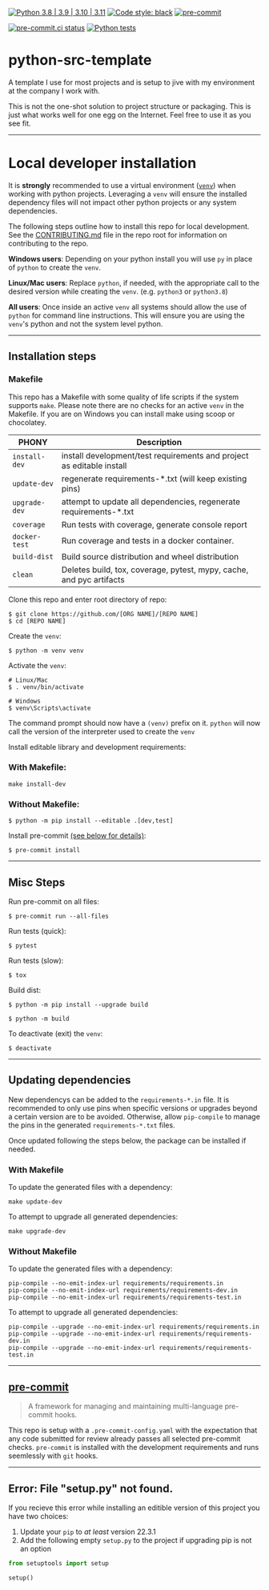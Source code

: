 [![Python 3.8 | 3.9 | 3.10 | 3.11](https://img.shields.io/badge/Python-3.8%20%7C%203.9%20%7C%203.10%20%7C%203.11-blue)](https://www.python.org/downloads)
[![Code style: black](https://img.shields.io/badge/code%20style-black-000000.svg)](https://github.com/psf/black)
[![pre-commit](https://img.shields.io/badge/pre--commit-enabled-brightgreen?logo=pre-commit&logoColor=white)](https://github.com/pre-commit/pre-commit)

[![pre-commit.ci status](https://results.pre-commit.ci/badge/github/Preocts/python-src-template/main.svg)](https://results.pre-commit.ci/latest/github/Preocts/python-src-template/main)
[![Python tests](https://github.com/Preocts/python-src-template/actions/workflows/python-tests.yml/badge.svg?branch=main)](https://github.com/Preocts/python-src-template/actions/workflows/python-tests.yml)

# python-src-template

A template I use for most projects and is setup to jive with my environment at
the company I work with.

This is not the one-shot solution to project structure or packaging. This is
just what works well for one egg on the Internet. Feel free to use it as you see
fit.

---

# Local developer installation

It is **strongly** recommended to use a virtual environment
([`venv`](https://docs.python.org/3/library/venv.html)) when working with python
projects. Leveraging a `venv` will ensure the installed dependency files will
not impact other python projects or any system dependencies.

The following steps outline how to install this repo for local development. See
the [CONTRIBUTING.md](CONTRIBUTING.md) file in the repo root for information on
contributing to the repo.

**Windows users**: Depending on your python install you will use `py` in place
of `python` to create the `venv`.

**Linux/Mac users**: Replace `python`, if needed, with the appropriate call to
the desired version while creating the `venv`. (e.g. `python3` or `python3.8`)

**All users**: Once inside an active `venv` all systems should allow the use of
`python` for command line instructions. This will ensure you are using the
`venv`'s python and not the system level python.

---

## Installation steps

### Makefile

This repo has a Makefile with some quality of life scripts if the system
supports `make`.  Please note there are no checks for an active `venv` in the
Makefile.  If you are on Windows you can install make using scoop or chocolatey.

| PHONY         | Description                                                           |
| ------------- | --------------------------------------------------------------------- |
| `install-dev` | install development/test requirements and project as editable install |
| `update-dev`  | regenerate requirements-*.txt (will keep existing pins)               |
| `upgrade-dev` | attempt to update all dependencies, regenerate requirements-*.txt     |
| `coverage`    | Run tests with coverage, generate console report                      |
| `docker-test` | Run coverage and tests in a docker container.                         |
| `build-dist`  | Build source distribution and wheel distribution                      |
| `clean`       | Deletes build, tox, coverage, pytest, mypy, cache, and pyc artifacts  |


Clone this repo and enter root directory of repo:

```console
$ git clone https://github.com/[ORG NAME]/[REPO NAME]
$ cd [REPO NAME]
```


Create the `venv`:

```console
$ python -m venv venv
```

Activate the `venv`:

```console
# Linux/Mac
$ . venv/bin/activate

# Windows
$ venv\Scripts\activate
```

The command prompt should now have a `(venv)` prefix on it. `python` will now
call the version of the interpreter used to create the `venv`

Install editable library and development requirements:

### With Makefile:

```console
make install-dev
```

### Without Makefile:

```console
$ python -m pip install --editable .[dev,test]
```

Install pre-commit [(see below for details)](#pre-commit):

```console
$ pre-commit install
```

---

## Misc Steps

Run pre-commit on all files:

```console
$ pre-commit run --all-files
```

Run tests (quick):

```console
$ pytest
```

Run tests (slow):

```console
$ tox
```

Build dist:

```console
$ python -m pip install --upgrade build

$ python -m build
```

To deactivate (exit) the `venv`:

```console
$ deactivate
```

---

## Updating dependencies

New dependencys can be added to the `requirements-*.in` file. It is recommended
to only use pins when specific versions or upgrades beyond a certain version are
to be avoided. Otherwise, allow `pip-compile` to manage the pins in the
generated `requirements-*.txt` files.

Once updated following the steps below, the package can be installed if needed.

### With Makefile

To update the generated files with a dependency:

```console
make update-dev
```

To attempt to upgrade all generated dependencies:

```console
make upgrade-dev
```

### Without Makefile

To update the generated files with a dependency:

```console
pip-compile --no-emit-index-url requirements/requirements.in
pip-compile --no-emit-index-url requirements/requirements-dev.in
pip-compile --no-emit-index-url requirements/requirements-test.in
```

To attempt to upgrade all generated dependencies:

```console
pip-compile --upgrade --no-emit-index-url requirements/requirements.in
pip-compile --upgrade --no-emit-index-url requirements/requirements-dev.in
pip-compile --upgrade --no-emit-index-url requirements/requirements-test.in
```

---

## [pre-commit](https://pre-commit.com)

> A framework for managing and maintaining multi-language pre-commit hooks.

This repo is setup with a `.pre-commit-config.yaml` with the expectation that
any code submitted for review already passes all selected pre-commit checks.
`pre-commit` is installed with the development requirements and runs seemlessly
with `git` hooks.

---

## Error: File "setup.py" not found.

If you recieve this error while installing an editible version of this project you have two choices:

1. Update your `pip` to *at least* version 22.3.1
2. Add the following empty `setup.py` to the project if upgrading pip is not an option

```py
from setuptools import setup

setup()
```
